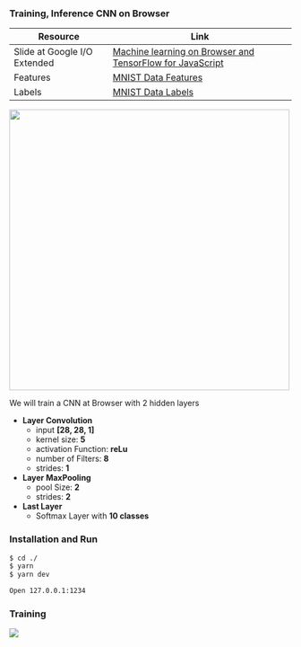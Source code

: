 ### Training, Inference CNN on Browser

| Resource | Link |
| ------ | ------ |
| Slide at Google I/O Extended | [Machine learning on Browser and TensorFlow for JavaScript](https://docs.google.com/presentation/d/1ZVO6Ripu0JL6d-aFTsUuDdlfJVKbBZC3xVupGrl_P3k/edit?usp=sharing) |
| Features | [MNIST Data Features](https://storage.googleapis.com/learnjs-data/model-builder/mnist_images.png) |
| Labels | [MNIST Data Labels](https://storage.googleapis.com/learnjs-data/model-builder/mnist_labels_uint8) |


<img src="https://lh3.googleusercontent.com/9QHeeMU2xKoO7LSzuQ3jqDsTgYMgFEHImUe1o2Xkk_CwKPSg4dv878S1xcPAIAg_XgaFrnwQ-njiryOIAUm0KNY2G4BNNW_sEqe4rootS4UqWBtKLMN2VScXLlR0W6c7KdLKiDaNtnQ" width=500>

We will train a CNN at Browser with 2 hidden layers

  - **Layer Convolution**
    - input **[28, 28, 1]**
    - kernel size: **5**
    - activation Function: **reLu**
    - number of Filters: **8**
    - strides: **1**
  - **Layer MaxPooling**
      - pool Size: **2**
      - strides: **2**
  - **Last Layer**
      - Softmax Layer with **10 classes**

### Installation and Run

```sh
$ cd ./
$ yarn
$ yarn dev
```

```sh
Open 127.0.0.1:1234
```

### Training

![](https://lh3.googleusercontent.com/wfQUynof8T4CXJIPV0FvQvbJHwK9zXeGKm5QmzJq_0A-bqYKzqz4fFRwicGBgPK4-xKRYR1VQFy8WpLvDVWm6t-4bWSi5RxWmzZD1zKDQT3jUfxVszhaNEeJjEbD6XwQ_sBQIWrizXs)
